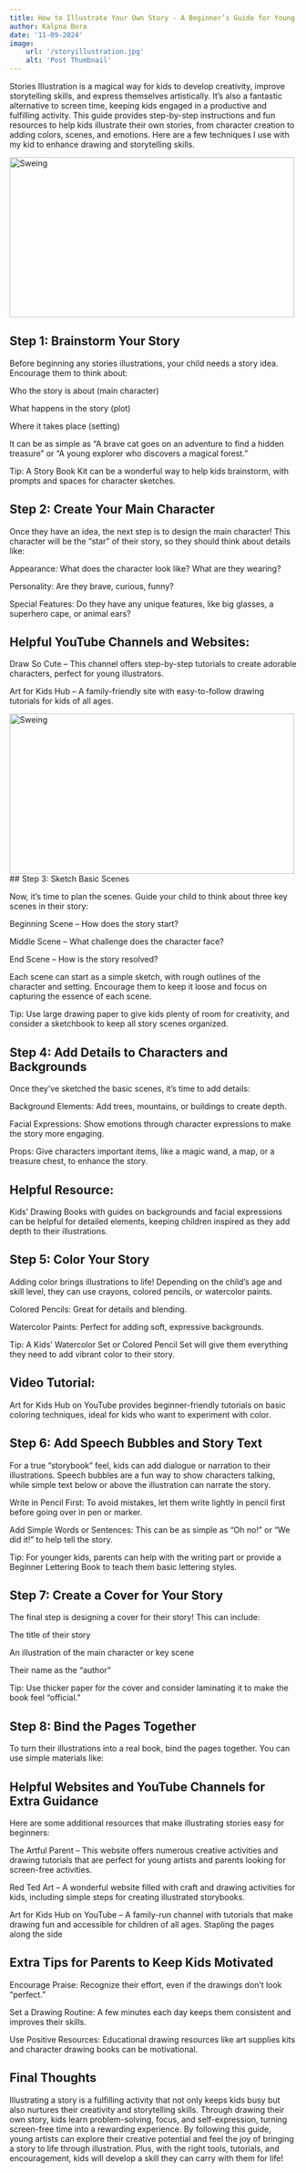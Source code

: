 ```yaml
---
title: How to Illustrate Your Own Story - A Beginner’s Guide for Young Artists
author: Kalpna Bora
date: '11-09-2024'
image:
    url: '/storyillustration.jpg'
    alt: 'Post Thumbnail'
---
```


Stories Illustration is a magical way for kids to develop creativity, improve storytelling skills, and express themselves artistically.
It’s also a fantastic alternative to screen time, keeping kids engaged in a productive and fulfilling activity.
This guide provides step-by-step instructions and fun resources to help kids illustrate their own stories, from character 
creation to adding colors, scenes, and emotions.
Here are a few techniques I use with my kid to enhance drawing and storytelling skills.

<div class="center">
  <img class="pro-img" width="500px" height="281" src="/storyillustration.jpg" alt="Sweing" />
</div>

## Step 1: Brainstorm Your Story

Before beginning any stories illustrations, your child needs a story idea. Encourage them to think about:

Who the story is about (main character)

What happens in the story (plot)

Where it takes place (setting)

It can be as simple as “A brave cat goes on an adventure to find a hidden treasure” or “A young explorer who discovers a magical forest.”

Tip: A Story Book Kit can be a wonderful way to help kids brainstorm, with prompts and spaces for character sketches.

## Step 2: Create Your Main Character

Once they have an idea, the next step is to design the main character! This character will be the “star” of their story, so they should think about details like:

Appearance: What does the character look like? What are they wearing?

Personality: Are they brave, curious, funny?

Special Features: Do they have any unique features, like big glasses, a superhero cape, or animal ears?

## Helpful YouTube Channels and Websites:

Draw So Cute – This channel offers step-by-step tutorials to create adorable characters, perfect for young illustrators.

Art for Kids Hub – A family-friendly site with easy-to-follow drawing tutorials for kids of all ages.
 
<div class="center">
  <img class="pro-img" width="500px" height="281" src="/storyillustration2.jpg" alt="Sweing" />
</div>
## Step 3: Sketch Basic Scenes

Now, it’s time to plan the scenes. Guide your child to think about three key scenes in their story:

Beginning Scene – How does the story start?

Middle Scene – What challenge does the character face?

End Scene – How is the story resolved?

Each scene can start as a simple sketch, with rough outlines of the character and setting. Encourage them to keep it 
loose and focus on capturing the essence of each scene.

Tip: Use large drawing paper to give kids plenty of room for creativity, and consider a sketchbook to keep all story scenes organized.

## Step 4: Add Details to Characters and Backgrounds

Once they’ve sketched the basic scenes, it’s time to add details:

Background Elements: Add trees, mountains, or buildings to create depth.

Facial Expressions: Show emotions through character expressions to make the story more engaging.

Props: Give characters important items, like a magic wand, a map, or a treasure chest, to enhance the story.

## Helpful Resource:

Kids’ Drawing Books with guides on backgrounds and facial expressions can be helpful for detailed elements, 
keeping children inspired as they add depth to their illustrations.

## Step 5: Color Your Story

Adding color brings illustrations to life! Depending on the child’s age and skill level, they can use crayons, colored pencils, 
or watercolor paints.

Colored Pencils: Great for details and blending.

Watercolor Paints: Perfect for adding soft, expressive backgrounds.

Tip: A Kids’ Watercolor Set or Colored Pencil Set will give them everything they need to add vibrant color to their story.

## Video Tutorial:

Art for Kids Hub on YouTube provides beginner-friendly tutorials on basic coloring techniques, 
ideal for kids who want to experiment with color.

 ## Step 6: Add Speech Bubbles and Story Text

 For a true “storybook” feel, kids can add dialogue or narration to their illustrations.
 Speech bubbles are a fun way to show characters talking, while simple text below or above the illustration can narrate the story.

Write in Pencil First: To avoid mistakes, let them write lightly in pencil first before going over in pen or marker.

Add Simple Words or Sentences: This can be as simple as “Oh no!” or “We did it!” to help tell the story.

Tip: For younger kids, parents can help with the writing part or provide a Beginner Lettering Book to 
teach them basic lettering styles.

## Step 7: Create a Cover for Your Story

The final step is designing a cover for their story! This can include:

The title of their story

An illustration of the main character or key scene

Their name as the “author”

Tip: Use thicker paper for the cover and consider laminating it to make the book feel “official.”

## Step 8: Bind the Pages Together

To turn their illustrations into a real book, bind the pages together. You can use simple materials like:

## Helpful Websites and YouTube Channels for Extra Guidance

Here are some additional resources that make illustrating stories easy for beginners:

The Artful Parent – This website offers numerous creative activities and drawing tutorials that are perfect for young artists and parents looking for screen-free activities.

Red Ted Art – A wonderful website filled with craft and drawing activities for kids, including simple steps for creating illustrated storybooks.

Art for Kids Hub on YouTube – A family-run channel with tutorials that make drawing fun and accessible for children of all ages.
Stapling the pages along the side

## Extra Tips for Parents to Keep Kids Motivated

Encourage Praise: Recognize their effort, even if the drawings don’t look “perfect.”

Set a Drawing Routine: A few minutes each day keeps them consistent and improves their skills.

Use Positive Resources: Educational drawing resources like art supplies kits and character drawing books can be motivational.

## Final Thoughts

Illustrating a story is a fulfilling activity that not only keeps kids busy but also nurtures their creativity and
storytelling skills. Through drawing their own story, kids learn problem-solving, focus, and self-expression,
turning screen-free time into a rewarding experience.
By following this guide, young artists can explore their creative potential and feel the joy of bringing a story
to life through illustration. Plus, with the right tools, tutorials, and encouragement, kids will develop a skill 
they can carry with them for life!









   
